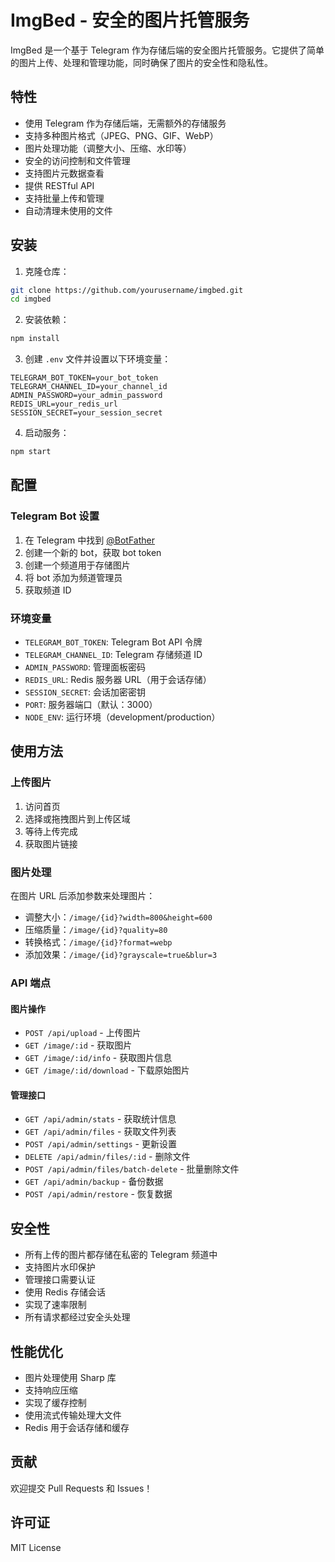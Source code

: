# ImgBed - 安全的图片托管服务

ImgBed 是一个基于 Telegram 作为存储后端的安全图片托管服务。它提供了简单的图片上传、处理和管理功能，同时确保了图片的安全性和隐私性。

## 特性

- 使用 Telegram 作为存储后端，无需额外的存储服务
- 支持多种图片格式（JPEG、PNG、GIF、WebP）
- 图片处理功能（调整大小、压缩、水印等）
- 安全的访问控制和文件管理
- 支持图片元数据查看
- 提供 RESTful API
- 支持批量上传和管理
- 自动清理未使用的文件

## 安装

1. 克隆仓库：
```bash
git clone https://github.com/yourusername/imgbed.git
cd imgbed
```

2. 安装依赖：
```bash
npm install
```

3. 创建 `.env` 文件并设置以下环境变量：
```env
TELEGRAM_BOT_TOKEN=your_bot_token
TELEGRAM_CHANNEL_ID=your_channel_id
ADMIN_PASSWORD=your_admin_password
REDIS_URL=your_redis_url
SESSION_SECRET=your_session_secret
```

4. 启动服务：
```bash
npm start
```

## 配置

### Telegram Bot 设置

1. 在 Telegram 中找到 [@BotFather](https://t.me/botfather)
2. 创建一个新的 bot，获取 bot token
3. 创建一个频道用于存储图片
4. 将 bot 添加为频道管理员
5. 获取频道 ID

### 环境变量

- `TELEGRAM_BOT_TOKEN`: Telegram Bot API 令牌
- `TELEGRAM_CHANNEL_ID`: Telegram 存储频道 ID
- `ADMIN_PASSWORD`: 管理面板密码
- `REDIS_URL`: Redis 服务器 URL（用于会话存储）
- `SESSION_SECRET`: 会话加密密钥
- `PORT`: 服务器端口（默认：3000）
- `NODE_ENV`: 运行环境（development/production）

## 使用方法

### 上传图片

1. 访问首页
2. 选择或拖拽图片到上传区域
3. 等待上传完成
4. 获取图片链接

### 图片处理

在图片 URL 后添加参数来处理图片：

- 调整大小：`/image/{id}?width=800&height=600`
- 压缩质量：`/image/{id}?quality=80`
- 转换格式：`/image/{id}?format=webp`
- 添加效果：`/image/{id}?grayscale=true&blur=3`

### API 端点

#### 图片操作

- `POST /api/upload` - 上传图片
- `GET /image/:id` - 获取图片
- `GET /image/:id/info` - 获取图片信息
- `GET /image/:id/download` - 下载原始图片

#### 管理接口

- `GET /api/admin/stats` - 获取统计信息
- `GET /api/admin/files` - 获取文件列表
- `POST /api/admin/settings` - 更新设置
- `DELETE /api/admin/files/:id` - 删除文件
- `POST /api/admin/files/batch-delete` - 批量删除文件
- `GET /api/admin/backup` - 备份数据
- `POST /api/admin/restore` - 恢复数据

## 安全性

- 所有上传的图片都存储在私密的 Telegram 频道中
- 支持图片水印保护
- 管理接口需要认证
- 使用 Redis 存储会话
- 实现了速率限制
- 所有请求都经过安全头处理

## 性能优化

- 图片处理使用 Sharp 库
- 支持响应压缩
- 实现了缓存控制
- 使用流式传输处理大文件
- Redis 用于会话存储和缓存

## 贡献

欢迎提交 Pull Requests 和 Issues！

## 许可证

MIT License

